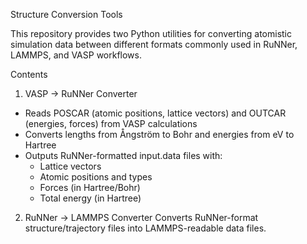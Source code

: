 Structure Conversion Tools

This repository provides two Python utilities for converting atomistic simulation data between different formats commonly used in RuNNer, LAMMPS, and VASP workflows.

Contents

1. VASP → RuNNer Converter
- Reads POSCAR (atomic positions, lattice vectors) and OUTCAR (energies, forces) from VASP calculations
- Converts lengths from Ångström to Bohr and energies from eV to Hartree
- Outputs RuNNer-formatted input.data files with:
    - Lattice vectors
    - Atomic positions and types
    - Forces (in Hartree/Bohr)
    - Total energy (in Hartree)

2. RuNNer → LAMMPS Converter
Converts RuNNer-format structure/trajectory files into LAMMPS-readable data files.
